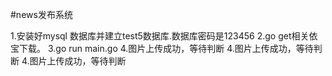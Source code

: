 #news发布系统
  
  1.安装好mysql 数据库并建立test5数据库.数据库密码是123456
  2.go get相关依宝下载。
  3.go run main.go 
  4.图片上传成功，等待判断
  4.图片上传成功，等待判断
  4.图片上传成功，等待判断
